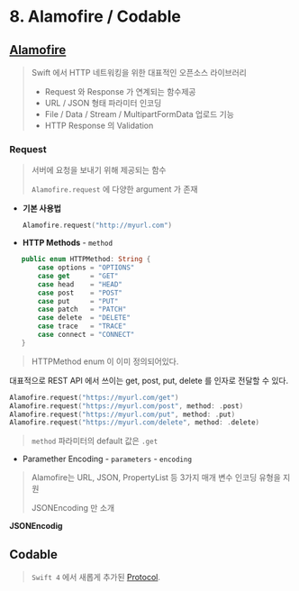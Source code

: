 # 8. Alamofire / Codable

## [Alamofire](https://github.com/Alamofire/Alamofire)
> Swift 에서 HTTP 네트워킹을 위한 대표적인 오픈소스 라이브러리
>
> * Request 와 Response 가 연계되는 함수제공
> * URL / JSON 형태 파라미터 인코딩
> * File / Data / Stream / MultipartFormData 업로드 기능
> * HTTP Response 의 Validation

### Request

> 서버에 요청을 보내기 위해 제공되는 함수
>
> `Alamofire.request` 에 다양한 argument 가 존재

 * **기본 사용법**
    ```swift
    Alamofire.request("http://myurl.com")
    ```
 * **HTTP Methods** - `method`
 
 ```swift
    public enum HTTPMethod: String {
        case options = "OPTIONS"
        case get     = "GET"
        case head    = "HEAD"
        case post    = "POST"
        case put     = "PUT"
        case patch   = "PATCH"
        case delete  = "DELETE"
        case trace   = "TRACE"
        case connect = "CONNECT"
    }
 ```

> HTTPMethod enum 이 이미 정의되어있다.
 
  대표적으로 REST API 에서 쓰이는 get, post, put, delete 를 인자로 전달할 수 있다.
  ```swift
  Alamofire.request("https://myurl.com/get")
  Alamofire.request("https://myurl.com/post", method: .post)
  Alamofire.request("https://myurl.com/put", method: .put)
  Alamofire.request("https://myurl.com/delete", method: .delete)
  ```
  > `method` 파라미터의 default 값은 `.get`
 
 * Paramether Encoding - `parameters` - `encoding`
> Alamofire는 URL, JSON, PropertyList 등 3가지 매개 변수 인코딩 유형을 지원
>
> JSONEncoding 만 소개

**JSONEncodig**


## Codable
> `Swift 4` 에서 새롭게 추가된 [Protocol](https://github.com/OhKanghoon/SwiftStudy/blob/master/POP.md#%ED%94%84%EB%A1%9C%ED%86%A0%EC%BD%9Cprotocol).
> 
> 
